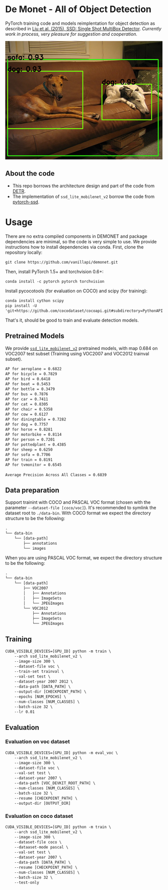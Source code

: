 # De Monet - All of Object Detection

PyTorch training code and models reimplentation for object detection as described in [Liu et al. (2015), SSD: Single Shot MultiBox Detector](https://arxiv.org/abs/1512.02325). *Currently work in process, very pleasure for suggestion and cooperation.*

![Example of SSD Lite with mobilenet v2 backbone](.github/demo.png)

## About the code

- This repo borrows the architecture design and part of the code from [DETR](https://github.com/facebookresearch/detr).
- The implementation of `ssd_lite_mobilenet_v2` borrow the code from [pytorch-ssd](https://github.com/qfgaohao/pytorch-ssd).

# Usage
There are no extra compiled components in DEMONET and package dependencies are minimal, so the code is very simple to use. We provide instructions how to install dependencies via conda. First, clone the repository locally:
```
git clone https://github.com/vanillapi/demonet.git
```
Then, install PyTorch 1.5+ and torchvision 0.6+:
```
conda install -c pytorch pytorch torchvision
```
Install pycocotools (for evaluation on COCO) and scipy (for training):
```
conda install cython scipy
pip install -U 'git+https://github.com/cocodataset/cocoapi.git#subdirectory=PythonAPI'
```
That's it, should be good to train and evaluate detection models.


## Pretrained Models

We provide [`ssd_lite_mobilenet_v2`](https://drive.google.com/file/d/1kxHTaxABJJuwxNsB10eAxkGRqLUnGXtL/view) pretrained models, with map 0.684 on VOC2007 test subset (Training using VOC2007 and VOC2012 trainval subset).

```
AP for aeroplane = 0.6822
AP for bicycle = 0.7829
AP for bird = 0.6418
AP for boat = 0.5453
AP for bottle = 0.3479
AP for bus = 0.7876
AP for car = 0.7411
AP for cat = 0.8305
AP for chair = 0.5358
AP for cow = 0.6127
AP for diningtable = 0.7282
AP for dog = 0.7757
AP for horse = 0.8281
AP for motorbike = 0.8114
AP for person = 0.7201
AP for pottedplant = 0.4385
AP for sheep = 0.6250
AP for sofa = 0.7706
AP for train = 0.8191
AP for tvmonitor = 0.6545

Average Precision Across All Classes = 0.6839
```

## Data preparation

Support trainint with COCO and PASCAL VOC format (chosen with the parameter `--dataset-file [coco/voc]`). It's recommended to symlink the dataset root to `./data-bin`. With COCO format we expect the directory structure to be the following:

```
.
└── data-bin
    └── [data-path]
        ├── annotations
        └── images
```

When you are using PASCAL VOC format, we expect the directory structure to be the following:

```
.
└── data-bin
    └── [data-path]
        ├── VOC2007
        │   ├── Annotations
        │   ├── ImageSets
        │   └── JPEGImages
        └── VOC2012
            ├── Annotations
            ├── ImageSets
            └── JPEGImages
```

## Training

```
CUDA_VISIBLE_DEVICES=[GPU_ID] python -m train \
    --arch ssd_lite_mobilenet_v2 \
    --image-size 300 \
    --dataset-file voc \
    --train-set trainval \
    --val-set test \
    --dataset-year 2007 2012 \
    --data-path [DATA_PATH] \
    --output-dir [CHECKPOINT_PATH] \
    --epochs [NUM_EPOCHS] \
    --num-classes [NUM_CLASSES] \
    --batch-size 32 \
    --lr 0.01
```

## Evaluation

### Evaluation on voc dataset

```
CUDA_VISIBLE_DEVICES=[GPU_ID] python -m eval_voc \
    --arch ssd_lite_mobilenet_v2 \
    --image-size 300 \
    --dataset-file voc \
    --val-set test \
    --dataset-year 2007 \
    --data-path [VOC_DEVKIT_ROOT_PATH] \
    --num-classes [NUM_CLASSES] \
    --batch-size 32 \
    --resume [CHECKPOINT_PATH] \
    --output-dir [OUTPUT_DIR]
```

### Evaluation on coco dataset

```
CUDA_VISIBLE_DEVICES=[GPU_ID] python -m train \
    --arch ssd_lite_mobilenet_v2 \
    --image-size 300 \
    --dataset-file coco \
    --dataaset-mode pascal \
    --val-set test \
    --dataset-year 2007 \
    --data-path [DATA_PATH] \
    --resume [CHECKPOINT_PATH] \
    --num-classes [NUM_CLASSES] \
    --batch-size 32 \
    --test-only
```
